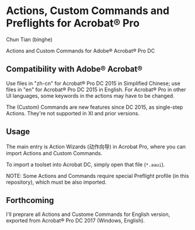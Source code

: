 # Actions, Custom Commands and Preflights for Acrobat® Pro
Chun Tian (binghe)

Actions and Custom Commands for Adobe® Acrobat® Pro DC

## Compatibility with Adobe® Acrobat®

Use files in "zh-cn" for Acrobat® Pro DC 2015 in Simplified Chinese; use files in "en" for Acrobat® Pro DC 2015 in English. For Acrobat® Pro in other UI languages, some keywords in the actions may have to be changed.

The (Custom) Commands are new features since DC 2015, as single-step Actions. They're not supported in XI and prior versions.

## Usage

The main entry is Action Wizards (动作向导) in Acrobat Pro, where you can import Actions and Custom Commands.

To import a toolset into Acrobat DC, simply open that file (`*.aaui`).

NOTE: Some Actions and Commands require special Preflight profile (in this repository), which must be also imported.

## Forthcoming

I'll preprare all Actions and Custome Commands for English version, exported from Acrobat® Pro DC 2017 (Windows, English).
